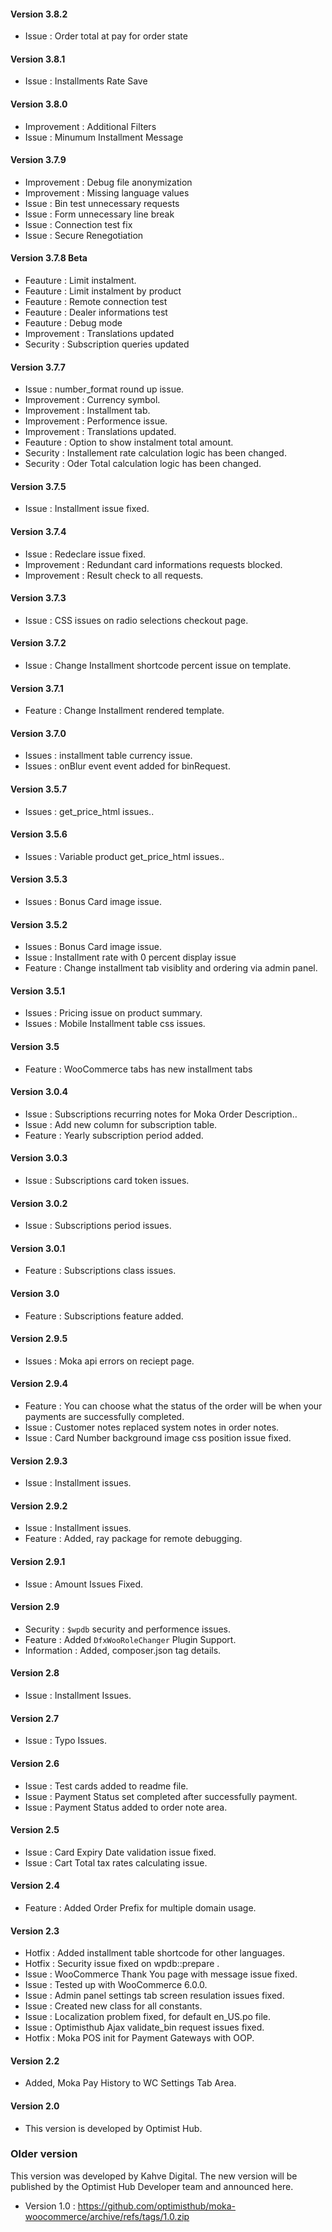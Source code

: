 #### Version 3.8.2
- Issue : Order total at pay for order state

#### Version 3.8.1
- Issue : Installments Rate Save

#### Version 3.8.0
- Improvement : Additional Filters
- Issue : Minumum Installment Message

#### Version 3.7.9
- Improvement : Debug file anonymization
- Improvement : Missing language values
- Issue : Bin test unnecessary requests
- Issue : Form unnecessary line break
- Issue : Connection test fix
- Issue : Secure Renegotiation

#### Version 3.7.8 Beta
- Feauture : Limit instalment.
- Feauture : Limit instalment by product
- Feauture : Remote connection test
- Feauture : Dealer informations test
- Feauture : Debug mode
- Improvement : Translations updated
- Security : Subscription queries updated

#### Version 3.7.7
- Issue : number_format round up issue.
- Improvement : Currency symbol.
- Improvement : Installment tab.
- Improvement : Performence issue.
- Improvement : Translations updated.
- Feauture : Option to show instalment total amount.
- Security : Installement rate calculation logic has been changed.
- Security : Oder Total calculation logic has been changed.

#### Version 3.7.5
- Issue : Installment issue fixed.

#### Version 3.7.4
- Issue : Redeclare issue fixed.
- Improvement : Redundant card informations requests blocked.
- Improvement : Result check to all requests.

#### Version 3.7.3
- Issue : CSS issues on radio selections checkout page.

#### Version 3.7.2
- Issue : Change Installment shortcode percent issue on template.

#### Version 3.7.1
- Feature : Change Installment rendered template.

#### Version 3.7.0
- Issues : installment table currency issue.
- Issues : onBlur event event added for binRequest.

#### Version 3.5.7
- Issues : get_price_html issues..

#### Version 3.5.6
- Issues : Variable product get_price_html issues..

#### Version 3.5.3
- Issues : Bonus Card image issue.

#### Version 3.5.2
- Issues : Bonus Card image issue.
- Issue : Installment rate with 0 percent display issue
- Feature : Change installment tab visiblity and ordering via admin panel.

#### Version 3.5.1
- Issues : Pricing issue on product summary.
- Issues : Mobile Installment table css issues.

#### Version 3.5
- Feature : WooCommerce tabs has new installment tabs

#### Version 3.0.4
- Issue : Subscriptions recurring notes for Moka Order Description..
- Issue : Add new column for subscription table.
- Feature : Yearly subscription period added.

#### Version 3.0.3
- Issue : Subscriptions card token issues.

#### Version 3.0.2
- Issue : Subscriptions period issues.


#### Version 3.0.1
- Feature : Subscriptions class issues. 

#### Version 3.0
- Feature : Subscriptions feature added. 


#### Version 2.9.5
- Issues : Moka api errors on reciept page. 

#### Version 2.9.4
- Feature : You can choose what the status of the order will be when your payments are successfully completed.
- Issue : Customer notes replaced system notes in order notes. 
- Issue : Card Number background image css position issue fixed.

#### Version 2.9.3
- Issue : Installment issues. 

#### Version 2.9.2
- Issue : Installment issues.
- Feature : Added, ray package for remote debugging.

#### Version 2.9.1
- Issue : Amount Issues Fixed.

#### Version 2.9
- Security : `$wpdb` security and performence issues.
- Feature : Added `DfxWooRoleChanger` Plugin Support.
- Information : Added, composer.json tag details.

#### Version 2.8
- Issue : Installment Issues.  

#### Version 2.7
- Issue : Typo Issues.  

#### Version 2.6
- Issue : Test cards added to readme file. 
- Issue : Payment Status set completed after successfully payment. 
- Issue : Payment Status added to order note area. 

#### Version 2.5
- Issue : Card Expiry Date validation issue fixed. 
- Issue : Cart Total tax rates calculating issue. 

#### Version 2.4
- Feature : Added Order Prefix for multiple domain usage. 

#### Version 2.3
- Hotfix : Added installment table shortcode for other languages. 
- Hotfix : Security issue fixed on wpdb::prepare . 
- Issue : WooCommerce Thank You page with message issue fixed. 
- Issue : Tested up with WooCommerce 6.0.0. 
- Issue : Admin panel settings tab screen resulation issues fixed. 
- Issue : Created new class for all constants. 
- Issue : Localization problem fixed, for default en_US.po file. 
- Issue : Optimisthub Ajax validate_bin request issues fixed.
- Hotfix : Moka POS init for Payment Gateways with OOP.

#### Version 2.2
- Added, Moka Pay History to WC Settings Tab Area. 

#### Version 2.0

- This version is developed by Optimist Hub.

### Older version

This version was developed by Kahve Digital. The new version will be published by the Optimist Hub Developer team and announced here.

- Version 1.0 : https://github.com/optimisthub/moka-woocommerce/archive/refs/tags/1.0.zip
